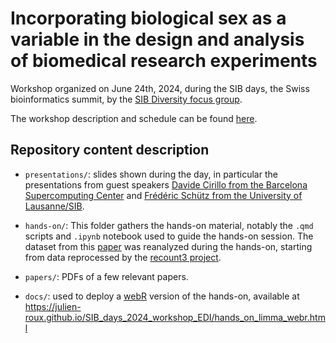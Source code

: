 # Incorporating biological sex as a variable in the design and analysis of biomedical research experiments

Workshop organized on June 24th, 2024, during the SIB days, the Swiss bioinformatics summit, by the [SIB Diversity focus group](https://www.sib.swiss/about/equality-diversity-inclusion).

The workshop description and schedule can be found [here](https://sibdays.sib.swiss/tutorials-and-workshops#workshops).


## Repository content description

- `presentations/`: slides shown during the day, in particular the presentations from guest speakers [Davide Cirillo from the Barcelona Supercomputing Center](https://www.bsc.es/cirillo-davide) and [Frédéric Schütz from the University of Lausanne/SIB](https://www.sib.swiss/frederic-schutz-group).

- `hands-on/`: This folder gathers the hands-on material, notably the `.qmd` scripts and `.ipynb` notebook used to guide the hands-on session. The dataset from this [paper](https://link.springer.com/article/10.1007/s11357-019-00090-2) was reanalyzed during the hands-on, starting from data reprocessed by the [recount3 project](https://rna.recount.bio/).

- `papers/`: PDFs of a few relevant papers.

- `docs/`: used to deploy a [webR](https://docs.r-wasm.org/webr/latest/) version of the hands-on, available at https://julien-roux.github.io/SIB_days_2024_workshop_EDI/hands_on_limma_webr.html
